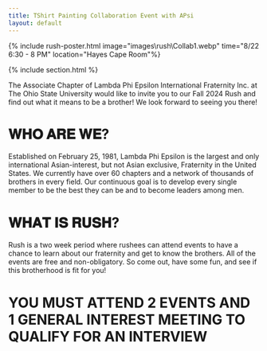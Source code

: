```yaml
---
title: TShirt Painting Collaboration Event with APsi
layout: default
---
```


{% include rush-poster.html image="images\rush\Collab1.webp" time="8/22 6:30 - 8 PM" location="Hayes Cape Room"%}

{% include section.html %}

The Associate Chapter of Lambda Phi Epsilon International Fraternity Inc. at The Ohio State University would like to invite you to our Fall 2024 Rush and find out what it means to be a brother! We look forward to seeing you there!

# 𝐖𝐇𝐎 𝐀𝐑𝐄 𝐖𝐄?

Established on February 25, 1981, Lambda Phi Epsilon is the largest and only international Asian-interest, but not Asian exclusive, Fraternity in the United States. We currently have over 60 chapters and a network of thousands of brothers in every field. Our continuous goal is to develop every single member to be the best they can be and to become leaders among men.

# 𝐖𝐇𝐀𝐓 𝐈𝐒 𝐑𝐔𝐒𝐇?

Rush is a two week period where rushees can attend events to have a chance to learn about our fraternity and get to know the brothers. All of the events are free and non-obligatory. So come out, have some fun, and see if this brotherhood is fit for you!

# YOU MUST ATTEND 2 EVENTS AND 1 GENERAL INTEREST MEETING TO QUALIFY FOR AN INTERVIEW